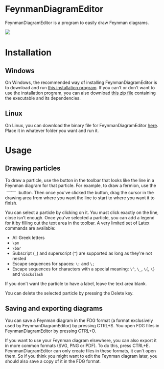 # FeynmanDiagramEditor
FeynmanDiagramEditor is a program to easily draw Feynman diagrams.

![](https://i.stack.imgur.com/0gtDD.png)

# Installation
## Windows
On Windows, the recommended way of installing FeynmanDiagramEditor is to download and run [this installation program](https://github.com/Gustav-Lindberg/FeynmanDiagramEditor/raw/main/FeynmanDiagramEditor-setup-windows.exe). If you can't or don't want to use the installation program, you can also download [this zip file](https://github.com/Gustav-Lindberg/FeynmanDiagramEditor/raw/main/FeynmanDiagramEditor-windows.zip) containing the executable and its dependencies.

## Linux
On Linux, you can download the binary file for FeynmanDiagramEditor [here](https://github.com/Gustav-Lindberg/FeynmanDiagramEditor/raw/main/FeynmanDiagramEditor-linux). Place it in whatever folder you want and run it.

# Usage
## Drawing particles
To draw a particle, use the button in the toolbar that looks like the line in a Feynman diagram for that particle. For example, to draw a fermion, use the <img src="https://raw.githubusercontent.com/Gustav-Lindberg/FeynmanDiagramEditor/main/sources/icons/fermion.svg" height="20"/> button. Then once you've clicked the button, drag the cursor in the drawing area from where you want the line to start to where you want it to finish.

You can select a particle by clicking on it. You must click exactly on the line, close isn't enough. Once you've selected a particle, you can add a legend for it by filling out the text area in the toolbar. A very limited set of Latex commands are available:

- All Greek letters
- `\pm`
- `\bar`
- Subscript (`_`) and superscript (`^`) are supported as long as they're not nested
- Escape sequences for spaces: `\:` and `\;`
- Escape sequences for characters with a special meaning: `\^`, `\_`, `\{`, `\}` and `\backslash`

If you don't want the particle to have a label, leave the text area blank.

You can delete the selected particle by pressing the Delete key.

## Saving and exporting diagrams
You can save a Feynman diagram in the FDG format (a format exclusively used by FeynmanDiagramEditor) by pressing CTRL+S. You open FDG files in FeynmanDiagramEditor by pressing CTRL+O.

If you want to use your Feynman diagram elsewhere, you can also export it in more common formats (SVG, PNG or PDF). To do this, press CTRL+E. FeynmanDiagramEditor can only create files in these formats, it can't open them. So if you think you might want to edit the Feynman diagram later, you should also save a copy of it in the FDG format.

